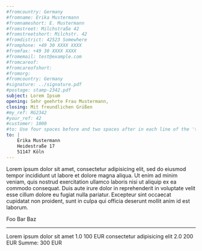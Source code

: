 ```yaml
---
#fromcountry: Germany
#fromname: Erika Mustermann
#fromnameshort: E. Mustermann
#fromstreet: Milchstraße 42
#fromstreetshort: Milchstr. 42
#fromdistrict: 42523 Somewhere
#fromphone: +49 30 XXXX XXXX
#fromfax: +49 30 XXXX XXXX
#fromemail: test@example.com
#fromcareof:
#fromcareofshort:
#fromorg:
#fromcountry: Germany
#signature: ../signature.pdf
#postage: stamp-2342.pdf
subject: Lorem Ipsum
opening: Sehr geehrte Frau Mustermann,
closing: Mit freundlichen Grüßen
#my_ref: RG2342
#your_ref: 42
#customer: 1000
#to: Use four spaces before and two spaces after in each line of the 'to' field
to: |
    Erika Mustermann  
    Heidestraße 17  
    51147 Köln
---
```


Lorem ipsum dolor sit amet, consectetur adipisicing elit, sed do eiusmod
tempor incididunt ut labore et dolore magna aliqua. Ut enim ad minim
veniam, quis nostrud exercitation ullamco laboris nisi ut aliquip ex ea
commodo consequat. Duis aute irure dolor in reprehenderit in voluptate
velit esse cillum dolore eu fugiat nulla pariatur. Excepteur sint
occaecat cupidatat non proident, sunt in culpa qui officia deserunt
mollit anim id est laborum.

Foo                                        Bar       Baz
-------------------------------            ---   -------
Lorem ipsum dolor sit amet                 1.0   100 EUR
consectetur adipisicing elit               2.0   200 EUR
Summe:                                           300 EUR
